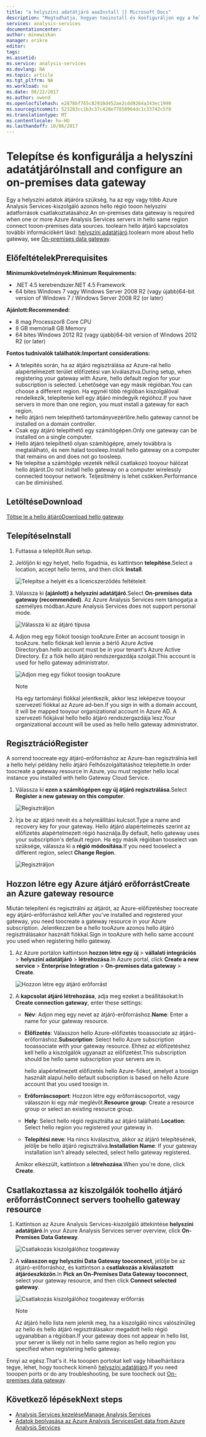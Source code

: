 ```yaml
---
title: "a helyszíni adatátjáró aaaInstall |} Microsoft Docs"
description: "Megtudhatja, hogyan tooinstall és konfiguráljon egy a helyszíni adatok átjárót."
services: analysis-services
documentationcenter: 
author: minewiskan
manager: erikre
editor: 
tags: 
ms.assetid: 
ms.service: analysis-services
ms.devlang: NA
ms.topic: article
ms.tgt_pltfrm: NA
ms.workload: na
ms.date: 08/22/2017
ms.author: owend
ms.openlocfilehash: e2878bf765c82910d452ae2cdd9264a343ec1990
ms.sourcegitcommit: 523283cc1b3c37c428e77850964dc1c33742c5f0
ms.translationtype: MT
ms.contentlocale: hu-HU
ms.lasthandoff: 10/06/2017
---
```

# <a name="install-and-configure-an-on-premises-data-gateway"></a><span data-ttu-id="cc38a-103">Telepítse és konfigurálja a helyszíni adatátjáró</span><span class="sxs-lookup"><span data-stu-id="cc38a-103">Install and configure an on-premises data gateway</span></span>
<span data-ttu-id="cc38a-104">Egy a helyszíni adatok átjáróra szükség, ha az egy vagy több Azure Analysis Services-kiszolgáló azonos hello régió tooon helyszíni adatforrások csatlakoztatásához.</span><span class="sxs-lookup"><span data-stu-id="cc38a-104">An on-premises data gateway is required when one or more Azure Analysis Services servers in hello same region connect tooon-premises data sources.</span></span> <span data-ttu-id="cc38a-105">toolearn hello átjáró kapcsolatos további információkért lásd: [helyszíni adatátjáró](analysis-services-gateway.md).</span><span class="sxs-lookup"><span data-stu-id="cc38a-105">toolearn more about hello gateway, see [On-premises data gateway](analysis-services-gateway.md).</span></span>

## <a name="prerequisites"></a><span data-ttu-id="cc38a-106">Előfeltételek</span><span class="sxs-lookup"><span data-stu-id="cc38a-106">Prerequisites</span></span>
<span data-ttu-id="cc38a-107">**Minimumkövetelmények:**</span><span class="sxs-lookup"><span data-stu-id="cc38a-107">**Minimum Requirements:**</span></span>

* <span data-ttu-id="cc38a-108">.NET 4.5 keretrendszer</span><span class="sxs-lookup"><span data-stu-id="cc38a-108">.NET 4.5 Framework</span></span>
* <span data-ttu-id="cc38a-109">64 bites Windows 7 vagy Windows Server 2008 R2 (vagy újabb)</span><span class="sxs-lookup"><span data-stu-id="cc38a-109">64-bit version of Windows 7 / Windows Server 2008 R2 (or later)</span></span>

<span data-ttu-id="cc38a-110">**Ajánlott:**</span><span class="sxs-lookup"><span data-stu-id="cc38a-110">**Recommended:**</span></span>

* <span data-ttu-id="cc38a-111">8 mag Processzor</span><span class="sxs-lookup"><span data-stu-id="cc38a-111">8 Core CPU</span></span>
* <span data-ttu-id="cc38a-112">8 GB memória</span><span class="sxs-lookup"><span data-stu-id="cc38a-112">8 GB Memory</span></span>
* <span data-ttu-id="cc38a-113">64 bites Windows 2012 R2 (vagy újabb)</span><span class="sxs-lookup"><span data-stu-id="cc38a-113">64-bit version of Windows 2012 R2 (or later)</span></span>

<span data-ttu-id="cc38a-114">**Fontos tudnivalók találhatók:**</span><span class="sxs-lookup"><span data-stu-id="cc38a-114">**Important considerations:**</span></span>

* <span data-ttu-id="cc38a-115">A telepítés során, ha az átjáró regisztrálása az Azure-ral hello alapértelmezett terület előfizetési van kiválasztva.</span><span class="sxs-lookup"><span data-stu-id="cc38a-115">During setup, when registering your gateway with Azure, hello default region for your subscription is selected.</span></span> <span data-ttu-id="cc38a-116">Lehetősége van egy másik régióban.</span><span class="sxs-lookup"><span data-stu-id="cc38a-116">You can choose a different region.</span></span> <span data-ttu-id="cc38a-117">Ha egynél több régióban kiszolgálóval rendelkezik, telepítenie kell egy átjáró mindegyik régióhoz.</span><span class="sxs-lookup"><span data-stu-id="cc38a-117">If you have servers in more than one region, you must install a gateway for each region.</span></span> 
* <span data-ttu-id="cc38a-118">hello átjáró nem telepíthető tartományvezérlőre.</span><span class="sxs-lookup"><span data-stu-id="cc38a-118">hello gateway cannot be installed on a domain controller.</span></span>
* <span data-ttu-id="cc38a-119">Csak egy átjáró telepíthető egy számítógépen.</span><span class="sxs-lookup"><span data-stu-id="cc38a-119">Only one gateway can be installed on a single computer.</span></span>
* <span data-ttu-id="cc38a-120">Hello átjáró telepíthető olyan számítógépre, amely továbbra is megtalálható, és nem halad toosleep.</span><span class="sxs-lookup"><span data-stu-id="cc38a-120">Install hello gateway on a computer that remains on and does not go toosleep.</span></span>
* <span data-ttu-id="cc38a-121">Ne telepítse a számítógép vezeték nélkül csatlakozó tooyour hálózat hello átjárót.</span><span class="sxs-lookup"><span data-stu-id="cc38a-121">Do not install hello gateway on a computer wirelessly connected tooyour network.</span></span> <span data-ttu-id="cc38a-122">Teljesítmény is lehet csökken.</span><span class="sxs-lookup"><span data-stu-id="cc38a-122">Performance can be diminished.</span></span>


## <span data-ttu-id="cc38a-123"><a name="download"></a>Letöltése</span><span class="sxs-lookup"><span data-stu-id="cc38a-123"><a name="download"></a>Download</span></span>
 [<span data-ttu-id="cc38a-124">Töltse le a hello átjáró</span><span class="sxs-lookup"><span data-stu-id="cc38a-124">Download hello gateway</span></span>](https://aka.ms/azureasgateway)

## <span data-ttu-id="cc38a-125"><a name="install"></a>Telepítése</span><span class="sxs-lookup"><span data-stu-id="cc38a-125"><a name="install"></a>Install</span></span>

1. <span data-ttu-id="cc38a-126">Futtassa a telepítőt.</span><span class="sxs-lookup"><span data-stu-id="cc38a-126">Run setup.</span></span>

2. <span data-ttu-id="cc38a-127">Jelöljön ki egy helyet, hello fogadnia, és kattintson **telepítése**.</span><span class="sxs-lookup"><span data-stu-id="cc38a-127">Select a location, accept hello terms, and then click **Install**.</span></span>

   ![Telepítse a helyét és a licencszerződés feltételeit](media/analysis-services-gateway-install/aas-gateway-installer-accept.png)

3. <span data-ttu-id="cc38a-129">Válassza ki **(ajánlott) a helyszíni adatátjáró**.</span><span class="sxs-lookup"><span data-stu-id="cc38a-129">Select **On-premises data gateway (recommended)**.</span></span> <span data-ttu-id="cc38a-130">Az Azure Analysis Services nem támogatja a személyes módban.</span><span class="sxs-lookup"><span data-stu-id="cc38a-130">Azure Analysis Services does not support personal mode.</span></span>

   ![Válassza ki az átjáró típusa](media/analysis-services-gateway-install/aas-gateway-installer-shared.png)

4. <span data-ttu-id="cc38a-132">Adjon meg egy fiókot toosign tooAzure.</span><span class="sxs-lookup"><span data-stu-id="cc38a-132">Enter an account toosign in tooAzure.</span></span> <span data-ttu-id="cc38a-133">hello fióknak kell lennie a bérlő Azure Active Directoryban.</span><span class="sxs-lookup"><span data-stu-id="cc38a-133">hello account must be in your tenant's Azure Active Directory.</span></span> <span data-ttu-id="cc38a-134">Ez a fiók hello átjáró rendszergazdája szolgál.</span><span class="sxs-lookup"><span data-stu-id="cc38a-134">This account is used for hello gateway administrator.</span></span> 

   ![Adjon meg egy fiókot toosign tooAzure](media/analysis-services-gateway-install/aas-gateway-installer-account.png)

   > [!NOTE]
   > <span data-ttu-id="cc38a-136">Ha egy tartományi fiókkal jelentkezik, akkor lesz leképezve tooyour szervezeti fiókkal az Azure ad-ben.</span><span class="sxs-lookup"><span data-stu-id="cc38a-136">If you sign in with a domain account, it will be mapped tooyour organizational account in Azure AD.</span></span> <span data-ttu-id="cc38a-137">A szervezeti fiókjával hello hello átjáró rendszergazdája lesz.</span><span class="sxs-lookup"><span data-stu-id="cc38a-137">Your organizational account will be used as hello hello gateway administrator.</span></span>

## <span data-ttu-id="cc38a-138"><a name="register"></a>Regisztráció</span><span class="sxs-lookup"><span data-stu-id="cc38a-138"><a name="register"></a>Register</span></span>
<span data-ttu-id="cc38a-139">A sorrend toocreate egy átjáró-erőforráshoz az Azure-ban regisztrálnia kell a hello helyi példány hello átjáró Felhőszolgáltatáshoz telepítette.</span><span class="sxs-lookup"><span data-stu-id="cc38a-139">In order toocreate a gateway resource in Azure, you must register hello local instance you installed with hello Gateway Cloud Service.</span></span> 

1.  <span data-ttu-id="cc38a-140">Válassza ki **ezen a számítógépen egy új átjáró regisztrálása**.</span><span class="sxs-lookup"><span data-stu-id="cc38a-140">Select **Register a new gateway on this computer**.</span></span>

    ![Regisztráljon](media/analysis-services-gateway-install/aas-gateway-register-new.png)

2. <span data-ttu-id="cc38a-142">Írja be az átjáró nevét és a helyreállítási kulcsot.</span><span class="sxs-lookup"><span data-stu-id="cc38a-142">Type a name and recovery key for your gateway.</span></span> <span data-ttu-id="cc38a-143">Hello átjáró alapértelmezés szerint az előfizetés alapértelmezett régió használja.</span><span class="sxs-lookup"><span data-stu-id="cc38a-143">By default, hello gateway uses your subscription's default region.</span></span> <span data-ttu-id="cc38a-144">Ha egy másik régióban tooselect van szüksége, válassza ki a **régió módosítása**.</span><span class="sxs-lookup"><span data-stu-id="cc38a-144">If you need tooselect a different region, select **Change Region**.</span></span>

   ![Regisztráljon](media/analysis-services-gateway-install/aas-gateway-register-name.png)


## <span data-ttu-id="cc38a-146"><a name="create-resource"></a>Hozzon létre egy Azure átjáró erőforrást</span><span class="sxs-lookup"><span data-stu-id="cc38a-146"><a name="create-resource"></a>Create an Azure gateway resource</span></span>
<span data-ttu-id="cc38a-147">Miután telepíteni és regisztrálni az átjárót, az Azure-előfizetéshez toocreate egy átjáró-erőforráshoz kell.</span><span class="sxs-lookup"><span data-stu-id="cc38a-147">After you've installed and registered your gateway, you need toocreate a gateway resource in your Azure subscription.</span></span> <span data-ttu-id="cc38a-148">Jelentkezzen be a hello tooAzure azonos hello átjáró regisztrálásakor használt fiókkal.</span><span class="sxs-lookup"><span data-stu-id="cc38a-148">Sign in tooAzure with hello same account you used when registering hello gateway.</span></span>

1. <span data-ttu-id="cc38a-149">Az Azure portálon kattintson **hozzon létre egy új** > **vállalati integrációs** > **helyszíni adatátjáró** > **létrehozása**.</span><span class="sxs-lookup"><span data-stu-id="cc38a-149">In Azure portal, click **Create a new service** > **Enterprise Integration** > **On-premises data gateway** > **Create**.</span></span>

   ![Hozzon létre egy átjáró erőforrást](media/analysis-services-gateway-install/aas-gateway-new-azure-resource.png)

2. <span data-ttu-id="cc38a-151">A **kapcsolat átjáró létrehozása**, adja meg ezeket a beállításokat:</span><span class="sxs-lookup"><span data-stu-id="cc38a-151">In **Create connection gateway**, enter these settings:</span></span>

    * <span data-ttu-id="cc38a-152">**Név**: Adjon meg egy nevet az átjáró-erőforráshoz.</span><span class="sxs-lookup"><span data-stu-id="cc38a-152">**Name**: Enter a name for your gateway resource.</span></span> 

    * <span data-ttu-id="cc38a-153">**Előfizetés**: Válasszon hello Azure-előfizetés tooassociate az átjáró-erőforráshoz.</span><span class="sxs-lookup"><span data-stu-id="cc38a-153">**Subscription**: Select hello Azure subscription tooassociate with your gateway resource.</span></span> 
    <span data-ttu-id="cc38a-154">Ehhez az előfizetéshez kell hello a kiszolgálók ugyanazt az előfizetést.</span><span class="sxs-lookup"><span data-stu-id="cc38a-154">This subscription should be hello same subscription your servers are in.</span></span>
   
      <span data-ttu-id="cc38a-155">hello alapértelmezett előfizetés hello Azure-fiókot, amelyet a toosign használt alapul.</span><span class="sxs-lookup"><span data-stu-id="cc38a-155">hello default subscription is based on hello Azure account that you used toosign in.</span></span>

    * <span data-ttu-id="cc38a-156">**Erőforráscsoport**: Hozzon létre egy erőforráscsoportot, vagy válasszon ki egy már meglévőt.</span><span class="sxs-lookup"><span data-stu-id="cc38a-156">**Resource group**: Create a resource group or select an existing resource group.</span></span>

    * <span data-ttu-id="cc38a-157">**Hely**: Select hello régió regisztrálta az átjáró található.</span><span class="sxs-lookup"><span data-stu-id="cc38a-157">**Location**: Select hello region you registered your gateway in.</span></span>

    * <span data-ttu-id="cc38a-158">**Telepítési neve**: Ha nincs kiválasztva, akkor az átjáró telepítésének, jelölje be hello átjáró regisztrálva.</span><span class="sxs-lookup"><span data-stu-id="cc38a-158">**Installation Name**: If your gateway installation isn't already selected, select hello gateway registered.</span></span> 

    <span data-ttu-id="cc38a-159">Amikor elkészült, kattintson a **létrehozása**.</span><span class="sxs-lookup"><span data-stu-id="cc38a-159">When you're done, click **Create**.</span></span>

## <span data-ttu-id="cc38a-160"><a name="connect-servers"></a>Csatlakoztassa az kiszolgálók toohello átjáró erőforrást</span><span class="sxs-lookup"><span data-stu-id="cc38a-160"><a name="connect-servers"></a>Connect servers toohello gateway resource</span></span>

1. <span data-ttu-id="cc38a-161">Kattintson az Azure Analysis Services-kiszolgáló áttekintése **helyszíni adatátjáró**.</span><span class="sxs-lookup"><span data-stu-id="cc38a-161">In your Azure Analysis Services server overview, click **On-Premises Data Gateway**.</span></span>

   ![Csatlakozás kiszolgálóhoz toogateway](media/analysis-services-gateway-install/aas-gateway-connect-server.png)

2. <span data-ttu-id="cc38a-163">A **válasszon egy helyszíni Data Gateway tooconnect**, jelölje be az átjáró-erőforráshoz, és kattintson a **csatlakozás a kiválasztott átjáróeszközön**.</span><span class="sxs-lookup"><span data-stu-id="cc38a-163">In **Pick an On-Premises Data Gateway tooconnect**, select your gateway resource, and then click **Connect selected gateway**.</span></span>

   ![Csatlakozás kiszolgálóhoz toogateway erőforrás](media/analysis-services-gateway-install/aas-gateway-connect-resource.png)

    > [!NOTE]
    > <span data-ttu-id="cc38a-165">Az átjáró hello lista nem jelenik meg, ha a kiszolgáló nincs valószínűleg az hello és hello átjáró regisztrálásakor megadott hello régió ugyanabban a régióban.</span><span class="sxs-lookup"><span data-stu-id="cc38a-165">If your gateway does not appear in hello list, your server is likely not in hello same region as hello region you specified when registering hello gateway.</span></span> 

<span data-ttu-id="cc38a-166">Ennyi az egész.</span><span class="sxs-lookup"><span data-stu-id="cc38a-166">That's it.</span></span> <span data-ttu-id="cc38a-167">Ha tooopen portokat kell vagy hibaelhárításra tegye, lehet, hogy toocheck kimenő [helyszíni adatátjáró](analysis-services-gateway.md).</span><span class="sxs-lookup"><span data-stu-id="cc38a-167">If you need tooopen ports or do any troubleshooting, be sure toocheck out [On-premises data gateway](analysis-services-gateway.md).</span></span>

## <a name="next-steps"></a><span data-ttu-id="cc38a-168">Következő lépések</span><span class="sxs-lookup"><span data-stu-id="cc38a-168">Next steps</span></span>
* [<span data-ttu-id="cc38a-169">Analysis Services kezelése</span><span class="sxs-lookup"><span data-stu-id="cc38a-169">Manage Analysis Services</span></span>](analysis-services-manage.md)   
* [<span data-ttu-id="cc38a-170">Adatok beolvasása az Azure Analysis Services</span><span class="sxs-lookup"><span data-stu-id="cc38a-170">Get data from Azure Analysis Services</span></span>](analysis-services-connect.md)
